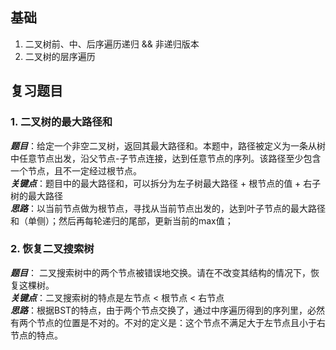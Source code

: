 ## 基础
1. 二叉树前、中、后序遍历递归 && 非递归版本
2. 二叉树的层序遍历

## 复习题目
### 1. 二叉树的最大路径和  
***题目***：给定一个非空二叉树，返回其最大路径和。本题中，路径被定义为一条从树中任意节点出发，沿父节点-子节点连接，达到任意节点的序列。该路径至少包含一个节点，且不一定经过根节点。  
***关键点***：题目中的最大路径和，可以拆分为左子树最大路径 + 根节点的值 + 右子树的最大路径  
***思路***：以当前节点做为根节点，寻找从当前节点出发的，达到叶子节点的最大路径和（单侧）；然后再每轮递归的尾部，更新当前的max值；
### 2. 恢复二叉搜索树  
***题目***： 二叉搜索树中的两个节点被错误地交换。请在不改变其结构的情况下，恢复这棵树。  
***关键点***：二叉搜索树的特点是左节点 < 根节点 < 右节点  
***思路***：根据BST的特点，由于两个节点交换了，通过中序遍历得到的序列里，必然有两个节点的位置是不对的。不对的定义是：这个节点不满足大于左节点且小于右节点的特点。